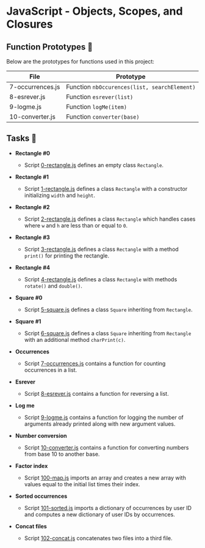 # JavaScript - Objects, Scopes, and Closures

## Function Prototypes :floppy_disk:

Below are the prototypes for functions used in this project:

| File               | Prototype                                               |
| ------------------ | ------------------------------------------------------- |
| 7-occurrences.js   | Function `nbOccurences(list, searchElement)`           |
| 8-esrever.js       | Function `esrever(list)`                                |
| 9-logme.js         | Function `logMe(item)`                                  |
| 10-converter.js    | Function `converter(base)`                              |


## Tasks :page_with_curl:

* **Rectangle #0**
  * Script [0-rectangle.js](./0-rectangle.js) defines an empty class `Rectangle`.

* **Rectangle #1**
  * Script [1-rectangle.js](./1-rectangle.js) defines a class `Rectangle` with a constructor initializing `width` and `height`.

* **Rectangle #2**
  * Script [2-rectangle.js](./2-rectangle.js) defines a class `Rectangle` which handles cases where `w` and `h` are less than or equal to `0`.

* **Rectangle #3**
  * Script [3-rectangle.js](./3-rectangle.js) defines a class `Rectangle` with a method `print()` for printing the rectangle.

* **Rectangle #4**
  * Script [4-rectangle.js](./4-rectangle.js) defines a class `Rectangle` with methods `rotate()` and `double()`.

* **Square #0**
  * Script [5-square.js](./5-square.js) defines a class `Square` inheriting from `Rectangle`.

* **Square #1**
  * Script [6-square.js](./6-square.js) defines a class `Square` inheriting from `Rectangle` with an additional method `charPrint(c)`.

* **Occurrences**
  * Script [7-occurrences.js](./7-occurrences.js) contains a function for counting occurrences in a list.

* **Esrever**
  * Script [8-esrever.js](./8-esrever.js) contains a function for reversing a list.

* **Log me**
  * Script [9-logme.js](./9-logme.js) contains a function for logging the number of arguments already printed along with new argument values.

* **Number conversion**
  * Script [10-converter.js](./10-converter.js) contains a function for converting numbers from base 10 to another base.

* **Factor index**
  * Script [100-map.js](./100-map.js) imports an array and creates a new array with values equal to the initial list times their index.

* **Sorted occurrences**
  * Script [101-sorted.js](./101-sorted.js) imports a dictionary of occurrences by user ID and computes a new dictionary of user IDs by occurrences.

* **Concat files**
  * Script [102-concat.js](./102-concat.js) concatenates two files into a third file.

